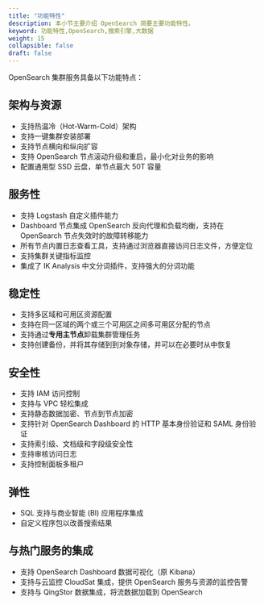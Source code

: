 ```yaml
---
title: "功能特性"
description: 本小节主要介绍 OpenSearch 简要主要功能特性。 
keyword: 功能特性,OpenSearch,搜索引擎,大数据
weight: 15
collapsible: false
draft: false
---
```


OpenSearch 集群服务具备以下功能特点：

## 架构与资源

- 支持热温冷（Hot-Warm-Cold）架构
- 支持一键集群安装部署
- 支持节点横向和纵向扩容
- 支持 OpenSearch 节点滚动升级和重启，最小化对业务的影响
- 配置通用型 SSD 云盘，单节点最大 50T 容量

## 服务性

- 支持 Logstash 自定义插件能力
- Dashboard 节点集成 OpenSearch 反向代理和负载均衡，支持在 OpenSearch 节点失效时的故障转移能力
- 所有节点内置日志查看工具，支持通过浏览器直接访问日志文件，方便定位
- 支持集群关键指标监控
- 集成了 IK Analysis 中文分词插件，支持强大的分词功能
    
## 稳定性

- 支持多区域和可用区资源配置
- 支持在同一区域的两个或三个可用区之间多可用区分配的节点
- 支持通过**专用主节点**卸载集群管理任务
- 支持创建备份，并将其存储到到对象存储，并可以在必要时从中恢复

## 安全性

- 支持 IAM 访问控制
- 支持与 VPC 轻松集成
- 支持静态数据加密、节点到节点加密
- 支持针对 OpenSearch Dashboard 的 HTTP 基本身份验证和 SAML 身份验证
- 支持索引级、文档级和字段级安全性
- 支持审核访问日志
- 支持控制面板多租户

## 弹性

- SQL 支持与商业智能 (BI) 应用程序集成
- 自定义程序包以改善搜索结果

## 与热门服务的集成

- 支持 OpenSearch Dashboard 数据可视化（原 Kibana）
- 支持与云监控 CloudSat 集成，提供 OpenSearch 服务与资源的监控告警
- 支持与 QingStor 数据集成，将流数据加载到 OpenSearch
